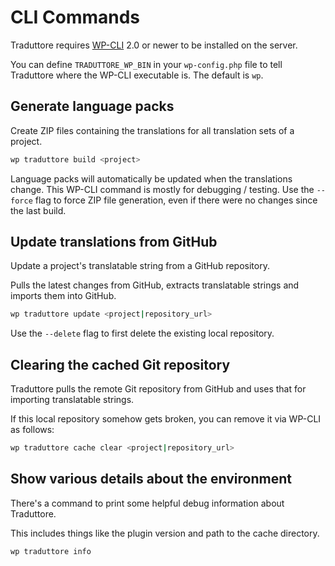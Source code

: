 # CLI Commands

Traduttore requires [WP-CLI](https://wp-cli.org/) 2.0 or newer to be installed on the server.

You can define `TRADUTTORE_WP_BIN` in your `wp-config.php` file to tell Traduttore where the WP-CLI executable is. The default is `wp`.

## Generate language packs

Create ZIP files containing the translations for all translation sets of a project.

```bash
wp traduttore build <project>
```

Language packs will automatically be updated when the translations change. This WP-CLI command is mostly for debugging / testing. Use the `--force` flag to force ZIP file generation, even if there were no changes since the last build.

## Update translations from GitHub

Update a project's translatable string from a GitHub repository.

Pulls the latest changes from GitHub, extracts translatable strings and imports them into GitHub.

```bash
wp traduttore update <project|repository_url>
```

Use the `--delete` flag to first delete the existing local repository.

## Clearing the cached Git repository

Traduttore pulls the remote Git repository from GitHub and uses that for importing translatable strings.

If this local repository somehow gets broken, you can remove it via WP-CLI as follows:

```bash
wp traduttore cache clear <project|repository_url>
````

## Show various details about the environment

There's a command to print some helpful debug information about Traduttore.

This includes things like the plugin version and path to the cache directory.

```bash
wp traduttore info
```
